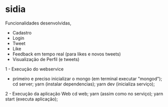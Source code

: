 # sidia

Funcionalidades desenvolvidas,
- Cadastro
- Login
- Tweet
- Like
- Feedback em tempo real (para likes e novos tweets)
- Visualização de Perfil (e tweets)

1 - Execução do webservice
* primeiro e preciso inicializar o mongo (em terminal executar "mongod");
cd server;
yarn (instalar dependencias);
yarn dev (inicializa serviço);

2 - Execução da aplicação Web
cd web;
yarn (assim como no serviço);
yarn start (executa aplicação);

